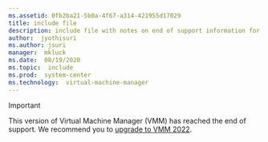 ```yaml
---
ms.assetid: 0fb2ba21-5b0a-4f67-a314-421955d17029
title: include file
description: include file with notes on end of support information for 1801 and 1807 for use in all articles under 1801 and 1807 monikers
author:  jyothisuri
ms.author: jsuri
manager:  mkluck
ms.date:  08/19/2020
ms.topic:  include
ms.prod:  system-center
ms.technology:  virtual-machine-manager
---
```

> [!IMPORTANT]
>
> This version of Virtual Machine Manager (VMM) has reached the end of support. We recommend you to [upgrade to VMM 2022](/system-center/vmm/upgrade-vmm).
